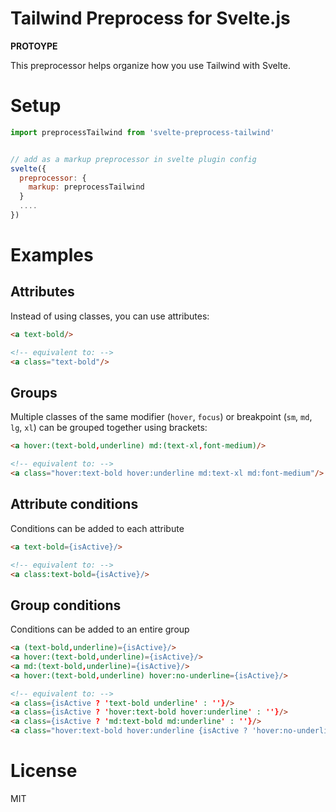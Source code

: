 # Tailwind Preprocess for Svelte.js

**PROTOYPE**

This preprocessor helps organize how you use Tailwind with Svelte.

# Setup

```javascript
import preprocessTailwind from 'svelte-preprocess-tailwind'


// add as a markup preprocessor in svelte plugin config
svelte({
  preprocessor: {
    markup: preprocessTailwind
  }
  ....
})
```

# Examples

## Attributes

Instead of using classes, you can use attributes:

```html
<a text-bold/>

<!-- equivalent to: -->
<a class="text-bold"/>
```

## Groups

Multiple classes of the same modifier (`hover`, `focus`) or breakpoint (`sm`, `md`, `lg`, `xl`) can be grouped together using brackets:

```html
<a hover:(text-bold,underline) md:(text-xl,font-medium)/>

<!-- equivalent to: -->
<a class="hover:text-bold hover:underline md:text-xl md:font-medium"/>
```

## Attribute conditions

Conditions can be added to each attribute

```html
<a text-bold={isActive}/>

<!-- equivalent to: -->
<a class:text-bold={isActive}/>
```

## Group conditions

Conditions can be added to an entire group

```html
<a (text-bold,underline)={isActive}/>
<a hover:(text-bold,underline)={isActive}/>
<a md:(text-bold,underline)={isActive}/>
<a hover:(text-bold,underline) hover:no-underline={isActive}/>

<!-- equivalent to: -->
<a class={isActive ? 'text-bold underline' : ''}/>
<a class={isActive ? 'hover:text-bold hover:underline' : ''}/>
<a class={isActive ? 'md:text-bold md:underline' : ''}/>
<a class="hover:text-bold hover:underline {isActive ? 'hover:no-underline' : ''}"/>

```

# License

MIT

